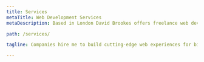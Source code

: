 ```yaml
---
title: Services
metaTitle: Web Development Services
metaDescription: Based in London David Brookes offers freelance web development, SEO and analytics services.

path: /services/

tagline: Companies hire me to build cutting-edge web experiences for big-name clients.

---
```

